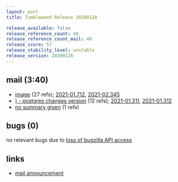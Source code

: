 ```yaml
---
layout: post
title: Tumbleweed Release 20200128

release_available: false
release_reference_count: 40
release_reference_count_mail: 40
release_score: 57
release_stability_level: unstable
release_version: 20200128
---
```


## mail (3:40)

- [image](https://lists.opensuse.org/opensuse-factory/2020-02/msg00343.html) (27 refs); [2021-01.712](https://github.com/boombatower/tumbleweed-review/issues/10), [2021-02.345](https://github.com/boombatower/tumbleweed-review/issues/10)
- [) - postgres changes version](https://lists.opensuse.org/opensuse-factory/2020-01/msg00311.html) (12 refs); [2021-01.311](https://github.com/boombatower/tumbleweed-review/issues/10), [2021-01.312](https://github.com/boombatower/tumbleweed-review/issues/10)
- [no summary given](https://github.com/boombatower/tumbleweed-review/issues/10) (1 refs)

## bugs (0)

<!--more-->

no relevant bugs due to [loss of bugzilla API access](https://bugzilla.opensuse.org/show_bug.cgi?id=1157722)



## links

- [mail announcement](https://github.com/boombatower/tumbleweed-review/issues/10)
